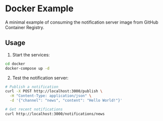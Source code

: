 # Docker Example

A minimal example of consuming the notification server image from GitHub Container Registry.

## Usage

1. Start the services:

```bash
cd docker
docker-compose up -d
```

2. Test the notification server:

```bash
# Publish a notification
curl -X POST http://localhost:3000/publish \
  -H "Content-Type: application/json" \
  -d '{"channel": "news", "content": "Hello World!"}'

# Get recent notifications
curl http://localhost:3000/notifications/news
``` 